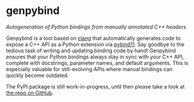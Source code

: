 # genpybind

*Autogeneration of Python bindings from manually annotated C++ headers*

Genpybind is a tool based on [clang][] that automatically generates code to
expose a C++ API as a Python extension via [pybind11][].  Say goodbye to the
tedious task of writing and updating binding code by hand!  Genpybind ensures
that your Python bindings always stay in sync with your C++ API, complete with
docstrings, parameter names, and default arguments.  This is especially valuable
for still-evolving APIs where manual bindings can quickly become outdated.

The PyPI package is still work-in-progress, until then please take a look at
[the repo on GitHub](https://github.com/kljohann/genpybind).

[clang]: https://clang.llvm.org/
[pybind11]: https://github.com/pybind/pybind11

